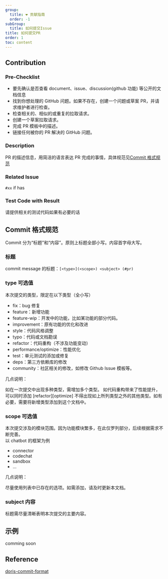 ```yaml
---
group:
  title: ❤️ 贡献指南
  order: -1
subGroup:
  title: 如何提交Issue
title: 如何提交PR
order: 1
toc: content
---
```


## Contribution

### Pre-Checklist

- 要先确认是否查看 document、issue、discussion(github 功能) 等公开的文档信息
- 找到你想处理的 GitHub 问题。如果不存在，创建一个问题或草案 PR，并请求维护者进行检查。
- 检查相关的、相似的或重复的拉取请求。
- 创建一个草案拉取请求。
- 完成 PR 模板中的描述。
- 链接任何被你的 PR 解决的 GitHub 问题。

### Description

PR 的描述信息，用简洁的语言表达 PR 完成的事情，具体规范见[Commit 格式规范](#commit-格式规范)

### Related Issue

`#xx` if has

### Test Code with Result

请提供相关的测试代码如果有必要的话

## Commit 格式规范

Commit 分为“标题”和“内容”。原则上标题全部小写。内容首字母大写。

### 标题

commit message 的标题：`[<type>](<scope>) <subject> (#pr)`

### type 可选值

本次提交的类型，限定在以下类型（全小写）

- fix：bug 修复
- feature：新增功能
- feature-wip：开发中的功能，比如某功能的部分代码。
- improvement：原有功能的优化和改进
- style：代码风格调整
- typo：代码或文档勘误
- refactor：代码重构（不涉及功能变动）
- performance/optimize：性能优化
- test：单元测试的添加或修复
- deps：第三方依赖库的修改
- community：社区相关的修改，如修改 Github Issue 模板等。

几点说明：

如在一次提交中出现多种类型，需增加多个类型。
如代码重构带来了性能提升，可以同时添加 [refactor][optimize]
不得出现如上所列类型之外的其他类型。如有必要，需要将新增类型添加到这个文档中。

### scope 可选值

本次提交涉及的模块范围。因为功能模块繁多，在此仅罗列部分，后续根据需求不断完善。
<br>以 chatbot 的框架为例

- connector
- codechat
- sandbox
- ...

几点说明：

尽量使用列表中已存在的选项。如需添加，请及时更新本文档。

### subject 内容

标题需尽量清晰表明本次提交的主要内容。

## 示例

comming soon

## Reference

[doris-commit-format](https://doris.apache.org/zh-CN/community/how-to-contribute/commit-format-specification)
